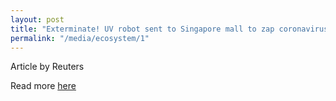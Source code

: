 ```yaml
---
layout: post
title: "Exterminate! UV robot sent to Singapore mall to zap coronavirus"
permalink: "/media/ecosystem/1"
---
```

Article by Reuters

Read more [here](https://www.reuters.com/article/us-health-coronavirus-singapore-robot-idUSKBN22X17B)